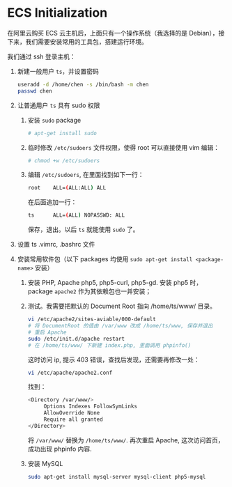 # ECS Initialization

在阿里云购买 ECS 云主机后，上面只有一个操作系统（我选择的是 Debian），接下来，我们需要安装常用的工具包，搭建运行环境。

我们通过 ssh 登录主机：

1. 新建一般用户 `ts`，并设置密码
   
   ```bash
   useradd -d /home/chen -s /bin/bash -m chen
   passwd chen
   ```
2. 让普通用户 `ts` 具有 sudo 权限
	1. 安装 `sudo` package
	   
	   ```bash
	   # apt-get install sudo
	   ```
	2. 临时修改 `/etc/sudoers` 文件权限，使得 root 可以直接使用 vim 编辑：

	   ```bash
	   # chmod +w /etc/sudoers
	   ```
	3. 编辑 `/etc/sudoers`, 在里面找到如下一行：

	   ```bash
	   root    ALL=(ALL:ALL) ALL
	   ```

	   在后面追加一行：

	   ```bash
	   ts      ALL=(ALL) NOPASSWD: ALL
	   ```

	   保存，退出。以后 `ts` 就能使用 `sudo` 了。
3. 设置 ts .vimrc, .bashrc 文件
3. 安装常用软件包（以下 packages 均使用 `sudo apt-get install <package-name>` 安装）
	1. 安装 PHP, Apache php5, php5-curl, php5-gd. 安装 php5 时，package `apache2` 作为其依赖包也一并安装；
	2. 测试。我需要把默认的 Document Root 指向 /home/ts/www/ 目录。
	   
	   ```bash
	   vi /etc/apache2/sites-aviable/000-default
	   # 将 DocumentRoot 的值由 /var/www 改成 /home/ts/www, 保存并退出
	   # 重启 Apache
	   sudo /etc/init.d/apache restart
	   # 在 /home/ts/www/ 下新建 index.php, 里面调用 phpinfo()
	   ```

	   这时访问 ip, 提示 403 错误，查找后发现，还需要再修改一处：

	   ```bash
	   vi /etc/apache/apache2.conf
	   ```

	   找到：

	   ```bash
	   <Directory /var/www/>
	   		Options Indexes FollowSymLinks
			AllowOverride None
			Require all granted
	   </Directory>
	   ```

	   将 `/var/www/` 替换为 `/home/ts/www/`. 再次重启 Apache, 这次访问首页，成功出现 phpinfo 内容.
	3. 安装 MySQL 
	   
	   ```bash
	   sudo apt-get install mysql-server mysql-client php5-mysql
	   ```

